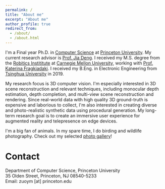 ```yaml
---
permalink: /
title: "About me"
excerpt: "About me"
author_profile: true
redirect_from: 
  - /about/
  - /about.html
---
```


I'm a Final year Ph.D. in [Computer Science](https://www.cs.princeton.edu/) at [Princeton University](https://www.princeton.edu/). My current research advisor is [Prof. Jia Deng](https://www.cs.princeton.edu/~jiadeng/). I received my M.S. degree from the [Robitics Instititute](https://www.ri.cmu.edu/) at [Carnegie Mellon University](https://www.cmu.edu/), working with [Prof. Katerina Fragkiadaki](https://www.cs.cmu.edu/~katef/). I received my B.Eng. in Electronic Engineering from [Tsinghua University](https://www.tsinghua.edu.cn/en/index.htm) in 2019.

My research focus is 3D computer vision. I'm especially interested in 3D scene reconstruction and relevant techniques, including monocular depth estimation, depth completion, and multi-view scene reconstruction and rendering. Since real-world data with high quality 3D ground-truth is expensive and laborious to collect, I'm also interested in creating diverse and photo-realistic synthetic data using procedural generation. My long-term research goal is to create an immersive user experience for augmented reality and telepresence on edge devices.

I'm a big fan of animals. In my spare time, I do birding and wildlife photography. Check out my selected [photo gallery](https://zuoym15.github.io/gallery/)!


Contact
======
Department of Computer Science, Princeton University<br>
35 Olden Street, Princeton, NJ 08540-5233<br>
Email: zuoym [at] princeton.edu
